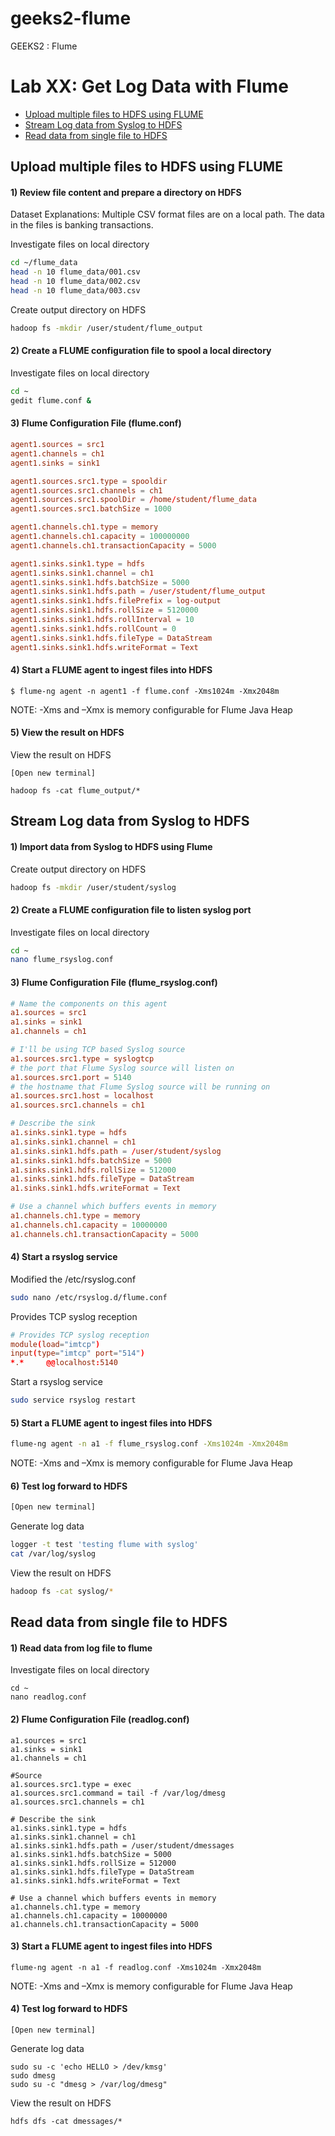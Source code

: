 # geeks2-flume
GEEKS2 : Flume

# Lab XX: Get Log Data with Flume

- [Upload multiple files to HDFS using FLUME](#upload-multiple-files-to-hdfs-using-flume)
- [Stream Log data from Syslog to HDFS](#stream-log-data-from-syslog-to-hdfs)
- [Read data from single file to HDFS](#read-data-from-single-file-to-hdfs)

## Upload multiple files to HDFS using FLUME

#### 1) Review file content and prepare a directory on HDFS
Dataset Explanations: Multiple CSV format files are on a local path. The data in the files is banking transactions.  

Investigate files on local directory
```sh
cd ~/flume_data
head -n 10 flume_data/001.csv
head -n 10 flume_data/002.csv
head -n 10 flume_data/003.csv
```
Create output directory on HDFS
```sh
hadoop fs -mkdir /user/student/flume_output
```
#### 2) Create a FLUME configuration file to spool a local directory
Investigate files on local directory
```sh
cd ~
gedit flume.conf &
```
#### 3) Flume Configuration File (flume.conf)
```cnf
agent1.sources = src1
agent1.channels = ch1
agent1.sinks = sink1

agent1.sources.src1.type = spooldir
agent1.sources.src1.channels = ch1
agent1.sources.src1.spoolDir = /home/student/flume_data
agent1.sources.src1.batchSize = 1000

agent1.channels.ch1.type = memory
agent1.channels.ch1.capacity = 100000000
agent1.channels.ch1.transactionCapacity = 5000

agent1.sinks.sink1.type = hdfs
agent1.sinks.sink1.channel = ch1
agent1.sinks.sink1.hdfs.batchSize = 5000
agent1.sinks.sink1.hdfs.path = /user/student/flume_output
agent1.sinks.sink1.hdfs.filePrefix = log-output
agent1.sinks.sink1.hdfs.rollSize = 5120000
agent1.sinks.sink1.hdfs.rollInterval = 10
agent1.sinks.sink1.hdfs.rollCount = 0
agent1.sinks.sink1.hdfs.fileType = DataStream
agent1.sinks.sink1.hdfs.writeFormat = Text
```
#### 4)	Start a FLUME agent to ingest files into HDFS
```
$ flume-ng agent -n agent1 -f flume.conf -Xms1024m -Xmx2048m
```
NOTE: -Xms and –Xmx is memory configurable for Flume Java Heap

#### 5) View the result on HDFS
View the result on HDFS  
```
[Open new terminal]

hadoop fs -cat flume_output/*
```

## Stream Log data from Syslog to HDFS

#### 1)	Import data from Syslog to HDFS using Flume
Create output directory on HDFS
```sh
hadoop fs -mkdir /user/student/syslog
```

#### 2)	Create a FLUME configuration file to listen syslog port
Investigate files on local directory
```sh
cd ~
nano flume_rsyslog.conf
```

#### 3)	Flume Configuration File (flume_rsyslog.conf)
```cnf
# Name the components on this agent
a1.sources = src1
a1.sinks = sink1
a1.channels = ch1

# I'll be using TCP based Syslog source
a1.sources.src1.type = syslogtcp
# the port that Flume Syslog source will listen on
a1.sources.src1.port = 5140
# the hostname that Flume Syslog source will be running on
a1.sources.src1.host = localhost
a1.sources.src1.channels = ch1

# Describe the sink
a1.sinks.sink1.type = hdfs
a1.sinks.sink1.channel = ch1
a1.sinks.sink1.hdfs.path = /user/student/syslog
a1.sinks.sink1.hdfs.batchSize = 5000
a1.sinks.sink1.hdfs.rollSize = 512000
a1.sinks.sink1.hdfs.fileType = DataStream
a1.sinks.sink1.hdfs.writeFormat = Text

# Use a channel which buffers events in memory
a1.channels.ch1.type = memory
a1.channels.ch1.capacity = 10000000
a1.channels.ch1.transactionCapacity = 5000
```

#### 4)	Start a rsyslog service
Modified the /etc/rsyslog.conf
```sh
sudo nano /etc/rsyslog.d/flume.conf
```
Provides TCP syslog reception
```cnf
# Provides TCP syslog reception
module(load="imtcp")
input(type="imtcp" port="514")
*.*     @@localhost:5140
```
Start a rsyslog service
```sh
sudo service rsyslog restart
```

#### 5)	Start a FLUME agent to ingest files into HDFS
```sh
flume-ng agent -n a1 -f flume_rsyslog.conf -Xms1024m -Xmx2048m
```
NOTE: -Xms and –Xmx is memory configurable for Flume Java Heap

#### 6)	Test log forward to HDFS
```sh
[Open new terminal]
```
Generate log data
```sh
logger -t test 'testing flume with syslog'
cat /var/log/syslog 
```
View the result on HDFS 
```sh
hadoop fs -cat syslog/*
```

## Read data from single file to HDFS

#### 1)	Read data from log file to flume
Investigate files on local directory
```
cd ~
nano readlog.conf
```

#### 2)	Flume Configuration File (readlog.conf)
```
a1.sources = src1
a1.sinks = sink1
a1.channels = ch1

#Source
a1.sources.src1.type = exec
a1.sources.src1.command = tail -f /var/log/dmesg
a1.sources.src1.channels = ch1

# Describe the sink
a1.sinks.sink1.type = hdfs
a1.sinks.sink1.channel = ch1
a1.sinks.sink1.hdfs.path = /user/student/dmessages
a1.sinks.sink1.hdfs.batchSize = 5000
a1.sinks.sink1.hdfs.rollSize = 512000
a1.sinks.sink1.hdfs.fileType = DataStream
a1.sinks.sink1.hdfs.writeFormat = Text

# Use a channel which buffers events in memory
a1.channels.ch1.type = memory
a1.channels.ch1.capacity = 10000000
a1.channels.ch1.transactionCapacity = 5000
```

#### 3)	Start a FLUME agent to ingest files into HDFS
```
flume-ng agent -n a1 -f readlog.conf -Xms1024m -Xmx2048m
```
NOTE: -Xms and –Xmx is memory configurable for Flume Java Heap

#### 4)	Test log forward to HDFS
```
[Open new terminal]
```
Generate log data
```
sudo su -c 'echo HELLO > /dev/kmsg'
sudo dmesg
sudo su -c "dmesg > /var/log/dmesg"
```
View the result on HDFS 
```
hdfs dfs -cat dmessages/*
```
